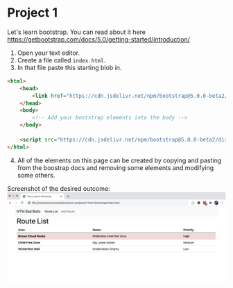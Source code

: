 # Project 1
Let's learn bootstrap. You can read about it here https://getbootstrap.com/docs/5.0/getting-started/introduction/

1. Open your text editor.
2. Create a file called `index.html`.
3. In that file paste this starting blob in.
```html
<html>
    <head>
        <link href="https://cdn.jsdelivr.net/npm/bootstrap@5.0.0-beta2/dist/css/bootstrap.min.css" rel="stylesheet" integrity="sha384-BmbxuPwQa2lc/FVzBcNJ7UAyJxM6wuqIj61tLrc4wSX0szH/Ev+nYRRuWlolflfl" crossorigin="anonymous">
    </head>
    <body>
        <!-- Add your bootstrap elements into the body -->
    </body>

    <script src="https://cdn.jsdelivr.net/npm/bootstrap@5.0.0-beta2/dist/js/bootstrap.bundle.min.js" integrity="sha384-b5kHyXgcpbZJO/tY9Ul7kGkf1S0CWuKcCD38l8YkeH8z8QjE0GmW1gYU5S9FOnJ0" crossorigin="anonymous"></script>
</html>
```
4. All of the elements on this page can be created by copying and pasting from the boostrap docs and removing some elements and modifying some others.

Screenshot of the desired outcome:
![screenshot](https://github.com/spoonscen/travis-projects/blob/main/1-html-bootstrap/index.png)
